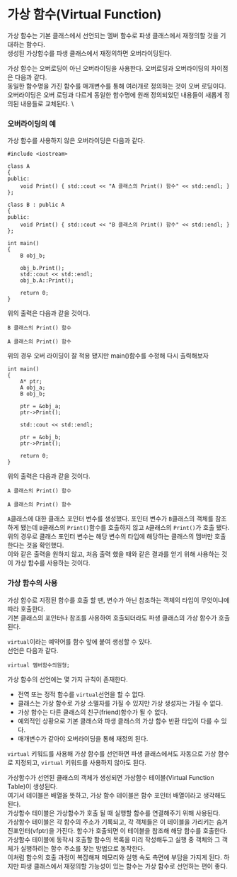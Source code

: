 # 가상 함수(Virtual Function)

가상 함수는 기본 클래스에서 선언되는 멤버 함수로 파생 클래스에서 재정의할 것을 기대하는 함수다. \
생성된 가상함수를 파생 클래스에서 재정의하면 오버라이딩된다.

가상 함수는 오버로딩이 아닌 오버라이딩을 사용한다. 오버로딩과 오버라이딩의 차이점은 다음과 같다. \
동일한 함수명을 가진 함수를 매개변수를 통해 여러개로 정의하는 것이 오버 로딩이다. \
오버라이딩은 오버 로딩과 다르게 동일한 함수명에 원래 정의되었던 내용들이 새롭게 정의된 내용들로 교체된다. \

### 오버라이딩의 예

가상 함수를 사용하지 않은 오버라이딩은 다음과 같다.

```
#include <iostream>

class A
{
public:
    void Print() { std::cout << "A 클래스의 Print() 함수" << std::endl; }
};

class B : public A
{
public:
    void Print() { std::cout << "B 클래스의 Print() 함수" << std::endl; }
};

int main()
{
    B obj_b;

    obj_b.Print();
    std::cout << std::endl;
    obj_b.A::Print();

    return 0;
}
```

위의 출력은 다음과 같을 것이다.

```
B 클래스의 Print() 함수

A 클래스의 Print() 함수
```

위의 경우 오버 라이딩이 잘 적용 됐지만 main()함수를 수정해 다시 출력해보자

```
int main()
{
    A* ptr;
    A obj_a;
    B obj_b;

    ptr = &obj_a;
    ptr->Print();

    std::cout << std::endl;

    ptr = &obj_b;
    ptr->Print();

    return 0;
}
```

위의 출력은 다음과 같을 것이다.

```
A 클래스의 Print() 함수

A 클래스의 Print() 함수
```

`A`클래스에 대한 클래스 포인터 변수를 생성했다. 포인터 변수가 `B`클래스의 객체를 참조하게 됐는데 `B`클래스의 `Print()`함수를 호출하지 않고 `A`클래스의 `Print()`가 호출 됐다. \
위의 경우로 클래스 포인터 변수는 해당 변수의 타입에 해당하는 클래스의 멤버만 호출한다는 것을 확인했다. \
이와 같은 출력을 원하지 않고, 처음 출력 했을 때와 같은 결과를 얻기 위해 사용하는 것이 가상 함수를 사용하는 것이다.

### 가상 함수의 사용

가상 함수로 지정된 함수를 호출 할 땐, 변수가 아닌 참조하는 객체의 타입이 무엇이냐에 따라 호출한다. \
기본 클래스의 포인터나 참조를 사용하여 호출되더라도 파생 클래스의 가상 함수가 호출된다.

`virtual`이라는 예약어를 함수 앞에 붙여 생성할 수 있다. \
선언은 다음과 같다.

```
virtual 멤버함수의원형;
```

가상 함수의 선언에는 몇 가지 규칙이 존재한다.

+ 전역 또는 정적 함수를 `virtual`선언을 할 수 없다.
+ 클래스는 가상 함수로 가상 소멸자를 가질 수 있지만 가상 생성자는 가질 수 없다.
+ 가상 함수는 다른 클래스의 친구(friend)함수가 될 수 없다.
+ 예외적인 상황으로 기본 클래스와 파생 클래스의 가상 함수 반환 타입이 다를 수 있다.
+ 매개변수가 같아야 오버라이딩을 통해 재정의 된다.

`virtual` 키워드를 사용해 가상 함수를 선언하면 파생 클래스에서도 자동으로 가상 함수로 지정되고, `virtual` 키워드를 사용하지 않아도 된다.

가상함수가 선언된 클래스의 객체가 생성되면 가상함수 테이블(Virtual Function Table)이 생성된다. \
여기서 테이블은 배열을 뜻하고, 가상 함수 테이블은 함수 포인터 배열이라고 생각해도 된다. \
가상함수 테이블은 가상함수가 호출 될 때 실행할 함수를 연결해주기 위해 사용된다. \
가상함수 테이블은 각 함수의 주소가 기록되고, 각 객체들은 이 테이블을 가리키는 숨겨진포인터(vfptr)을 가진다. 함수가 호출되면 이 테이블을 참조해 해당 함수를 호출한다. \
가상함수 테이블에 동작시 호출할 함수의 목록을 미리 작성해두고 실행 중 객체와 그 객체가 실행하려는 함수 주소를 찾는 방법으로 동작한다. \
이처럼 함수의 호출 과정이 복잡해져 메모리와 실행 속도 측면에 부담을 가지게 된다. 하지만 파생 클래스에서 재정의할 가능성이 있는 함수는 가상 함수로 선언하는 편이 좋다.

